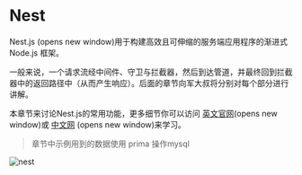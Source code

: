 # Nest

Nest.js (opens new window)用于构建高效且可伸缩的服务端应用程序的渐进式 Node.js 框架。

一般来说，一个请求流经中间件、守卫与拦截器，然后到达管道，并最终回到拦截器中的返回路径中（从而产生响应）。后面的章节向军大叔将分别对每个部分进行讲解。

本章节来讨论Nest.js的常用功能，更多细节你可以访问 [英文官网](https://docs.nestjs.com/)(opens new window)或 [中文网](https://docs.nestjs.cn/) (opens new window)来学习。

>章节中示例用到的数据使用 prima 操作mysql

![nest](https://doc.houdunren.com/assets/img/image-20220713221001080.9ae1ce32.png)